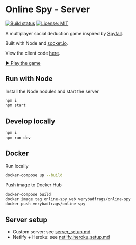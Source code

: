# Online Spy - Server

[![Build status](https://img.shields.io/github/workflow/status/VeryBadFrags/online-spy/NodeCI)](https://github.com/VeryBadFrags/online-spy/actions?query=workflow%3ANodeCI)
[![License: MIT](https://img.shields.io/badge/license-MIT-green)](https://github.com/VeryBadFrags/online-spy/blob/master/LICENSE)

A multiplayer social deduction game inspired by [Spyfall](https://hwint.ru/portfolio-item/spyfall/).

Built with Node and [socket.io](https://socket.io).

View the client code [here](https://github.com/VeryBadFrags/online-spy-client).

[▶️ Play the game](https://spy.verybadfrags.com)

## Run with Node

Install the Node nodules and start the server

```sh
npm i
npm start
```

## Develop locally

```sh
npm i
npm run dev
```

## Docker

Run locally

```sh
docker-compose up --build
```

Push image to Docker Hub

```sh
docker-compose build
docker image tag online-spy_web verybadfrags/online-spy
docker push verybadfrags/online-spy
```

## Server setup

- Custom server: see [server_setup.md](docs/server_setup.md)
- Netlify + Heroku: see [netlify_heroku_setup.md](docs/netlify_heroku_setup.md)
